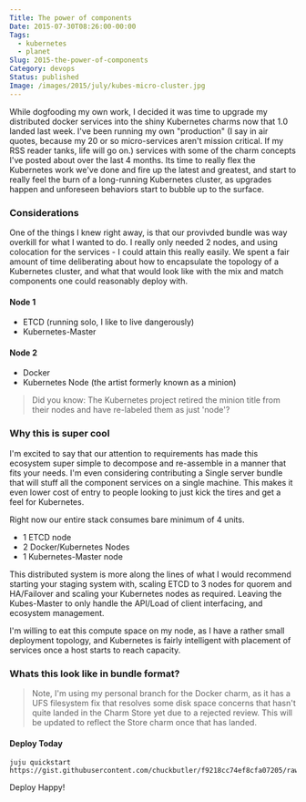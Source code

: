 ```yaml
---
Title: The power of components
Date: 2015-07-30T08:26:00-00:00
Tags:
  - kubernetes
  - planet
Slug: 2015-the-power-of-components
Category: devops
Status: published
Image: /images/2015/july/kubes-micro-cluster.jpg
---
```


While dogfooding my own work, I decided it was time to upgrade my distributed
docker services into the shiny Kubernetes charms now that 1.0 landed last week.
I've been running my own "production" (I say in air quotes, because my 20 or so
micro-services aren't mission critical. If my RSS reader tanks, life will go on.)
services with some of the charm concepts I've posted about over the last 4 months.
Its time to really flex the Kubernetes work we've done and fire up the latest
and greatest, and start to really feel the burn of a long-running Kubernetes
cluster, as upgrades happen and unforeseen behaviors start to bubble up to the
surface.


### Considerations

One of the things I knew right away, is that our provivded bundle was way
overkill for what I wanted to do. I really only needed 2 nodes, and using
colocation for the services - I could attain this really easily. We spent a
fair amount of time deliberating about how to encapsulate the topology of a
Kubernetes cluster, and what that would look like with the mix and match
components one could reasonably deploy with.

#### Node 1

- ETCD (running solo, I like to live dangerously)
- Kubernetes-Master

#### Node 2

- Docker
- Kubernetes Node (the artist formerly known as a minion)

> Did you know: The Kubernetes project retired the minion title from their nodes
> and have re-labeled them as just 'node'?

### Why this is super cool

I'm excited to say that our attention to requirements has made this ecosystem
super simple to decompose and re-assemble in a manner that fits your needs. I'm
even considering contributing a Single server bundle that will stuff all the
component services on a single machine. This makes it even lower cost of entry
to people looking to just kick the tires and get a feel for Kubernetes.

Right now our entire stack consumes bare minimum of 4 units.

- 1 ETCD node
- 2 Docker/Kubernetes Nodes
- 1 Kubernetes-Master node

This distributed system is more along the lines of what I would recommend
starting your staging system with, scaling ETCD to 3 nodes for quorem and HA/Failover
and scaling your Kubernetes nodes as required. Leaving the Kubes-Master to only
handle the API/Load of client interfacing, and ecosystem management.

I'm willing to eat this compute space on my node, as I have a rather small
deployment topology, and Kubernetes is fairly intelligent with placement of
services once a host starts to reach capacity.

### Whats this look like in bundle format?

> Note, I'm using my personal branch for the Docker charm, as it has a UFS
> filesystem fix that resolves some disk space concerns that hasn't quite
> landed in the Charm Store yet due to a rejected review. This will be
> updated to reflect the Store charm once that has landed.

<script src="https://gist.github.com/chuckbutler/f9218cc74ef8cfa07205.js"></script>


#### Deploy Today

    juju quickstart https://gist.githubusercontent.com/chuckbutler/f9218cc74ef8cfa07205/raw/3dd5a12a7d17b7d9c1b07d6a3b5b2f868681bdf4/bundle.yaml

Deploy Happy!
